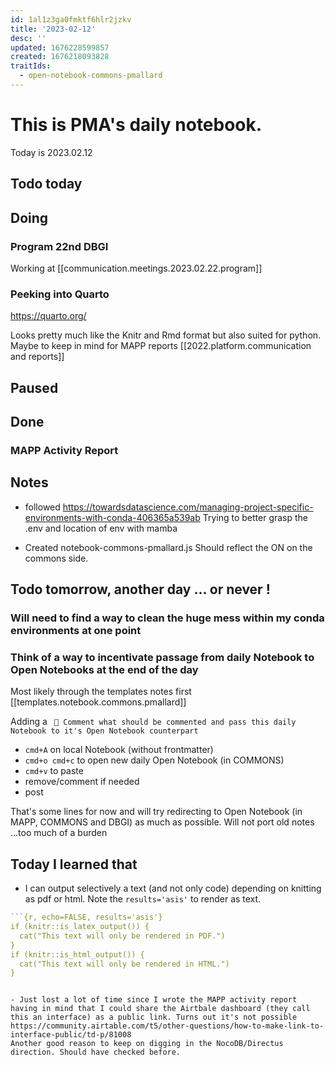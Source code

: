 ```yaml
---
id: 1al1z3ga0fmktf6hlr2jzkv
title: '2023-02-12'
desc: ''
updated: 1676228599857
created: 1676218093828
traitIds:
  - open-notebook-commons-pmallard
---
```


# This is PMA's daily notebook.

Today is 2023.02.12

## Todo today




## Doing


### Program 22nd DBGI

Working at [[communication.meetings.2023.02.22.program]]

### Peeking into Quarto
https://quarto.org/

Looks pretty much like the Knitr and Rmd format but also suited for python.
Maybe to keep in mind for MAPP reports [[2022.platform.communication and reports]]


## Paused

## Done
### MAPP Activity Report

## Notes

- followed
https://towardsdatascience.com/managing-project-specific-environments-with-conda-406365a539ab
Trying to better grasp the .env and location of env with mamba



- Created notebook-commons-pmallard.js
Should reflect the ON on the commons side.


## Todo tomorrow, another day ... or never !

### Will need to find a way to clean the huge mess within my conda environments at one point

### Think of a way to incentivate passage from daily Notebook to Open Notebooks at the end of the day
Most likely through the templates notes first  [[templates.notebook.commons.pmallard]]

Adding a 
` 📖 Comment what should be commented and pass this daily Notebook to it's Open Notebook counterpart`

- `cmd+A` on local Notebook (without frontmatter)
- `cmd+o cmd+c` to open new daily Open Notebook (in COMMONS)
- `cmd+v` to paste 
- remove/comment if needed
- post

That's some lines for now and will try redirecting to Open Notebook (in MAPP, COMMONS and DBGI) as much as possible. Will not port old notes ...too much of a burden



## Today I learned that

- I can output selectively a text (and not only code) depending on knitting as pdf or html. Note the `results='asis'` to render as text.

```R
```{r, echo=FALSE, results='asis'}
if (knitr::is_latex_output()) {
  cat("This text will only be rendered in PDF.")
}
if (knitr::is_html_output()) {
  cat("This text will only be rendered in HTML.")
}
```
```

- Just lost a lot of time since I wrote the MAPP activity report having in mind that I could share the Airtbale dashboard (they call this an interface) as a public link. Turns out it's not possible https://community.airtable.com/t5/other-questions/how-to-make-link-to-interface-public/td-p/81008
Another good reason to keep on digging in the NocoDB/Directus direction. Should have checked before.